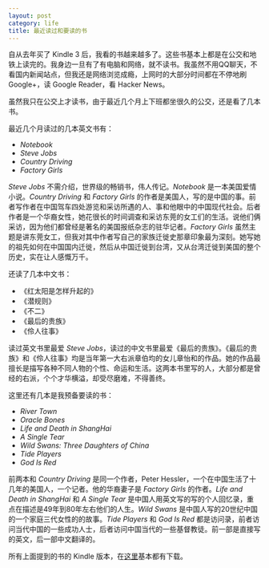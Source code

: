 ```yaml
---
layout: post
category: life
title: 最近读过和要读的书
---
```


自从去年买了 Kindle 3 后，我看的书越来越多了。这些书基本上都是在公交和地铁上读完的。我身边一旦有了有电脑和网络，就不读书。我虽然不用QQ聊天，不看国内新闻站点，但我还是网络浏览成瘾，上网时的大部分时间都在不停地刷 Google+，读 Google Reader，看 Hacker News。

虽然我只在公交上才读书，由于最近几个月上下班都坐很久的公交，还是看了几本书。

最近几个月读过的几本英文书有：

- *Notebook*
- *Steve Jobs*
- *Country Driving*
- *Factory Girls*

*Steve Jobs* 不需介绍，世界级的畅销书，伟人传记。*Notebook* 是一本美国爱情小说。*Country Driving* 和 *Factory Girls* 的作者是美国人，写的是中国的事。前者写作者在中国驾车四处游览和采访所遇的人、事和他眼中的中国现代社会。后者作者是一个华裔女性，她花很长的时间调查和采访东莞的女工们的生活。说他们俩采访，因为他们都曾经是著名的美国报纸杂志的驻华记者。*Factory Girls* 虽然主题是讲东莞女工，但我对其中作者写自己的家族迁徙史那章印象最为深刻。她写她的祖先如何在中国国内迁徙，然后从中国迁徙到台湾，又从台湾迁徙到美国的整个历史，实在让人感慨万千。

还读了几本中文书：

- 《红太阳是怎样升起的》
- 《潜规则》
- 《不二》
- 《最后的贵族》
- 《伶人往事》

读过英文书里最爱 *Steve Jobs*，读过的中文书里最爱《最后的贵族》。《最后的贵族》和《伶人往事》均是当年第一大右派章伯均的女儿章怡和的作品。她的作品最擅长是描写各种不同人物的个性、命运和生活。这两本书里写的人，大部分都是曾经的右派，个个才华横溢，却受尽磨难，不得善终。

这里还有几本是我预备要读的书：

- *River Town*
- *Oracle Bones*
- *Life and Death in ShangHai*
- *A Single Tear*
- *Wild Swans: Three Daughters of China*
- *Tide Players*
- *God Is Red*

前两本和 *Country Driving* 是同一个作者，Peter Hessler，一个在中国生活了十几年的美国人，一个记者。他的华裔妻子是 *Factory Girls* 的作者。*Life and Death in ShangHai* 和 *A Single Tear* 是中国人用英文写的写的个人回忆录，重点在描述是49年到80年左右他们的人生。*Wild Swans* 是中国人写的20世纪中国的一个家庭三代女性的的故事。*Tide Players* 和 *God Is Red* 都是访问录，前者访问当代中国的一些成功人士，后者访问中国当代的一些基督教徒。前一部是直接写的英文，后一部中文翻译的。

所有上面提到的书的 Kindle 版本，在[这里](http://ikindle.mobi/book/)基本都有下载。
